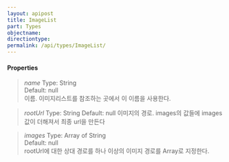 ```yaml
---
layout: apipost
title: ImageList
part: Types
objectname: 
directiontype: 
permalink: /api/types/ImageList/
---
```



#### Properties

> *name* 
> Type: String           
> Default: null   
> 이름. 이미지리스트를 참조하는 곳에서 이 이름을 사용한다.               

> *rootUrl* 
> Type: String 
> Default: null 
> 이미지의 경로. images의 값들에 images값이 더해져서 최종 url을 만든다
 
> *images* 
> Type: Array of String            
> Default: null  
> rootUrl에 대한 상대 경로를 하나 이상의 이미지 경로를 Array로 지정한다.

